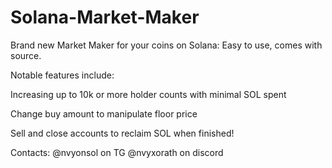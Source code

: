 # Solana-Market-Maker
Brand new Market Maker for your coins on Solana:
Easy to use, comes with source.

Notable features include:

Increasing up to 10k or more holder counts with minimal SOL spent

Change buy amount to manipulate floor price

Sell and close accounts to reclaim SOL when finished!

Contacts:
@nvyonsol on TG
@nvyxorath on discord
